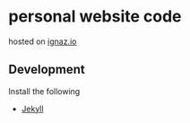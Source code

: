 # personal website code
hosted on [ignaz.io](https://ignaz.io)

## Development
Install the following
- [Jekyll](https://jekyllrb.com/docs/installation/ubuntu/)
